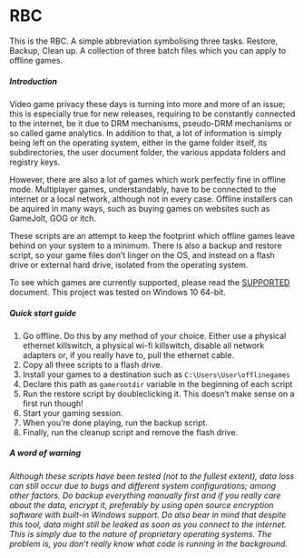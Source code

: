 RBC
===

This is the RBC. A simple abbreviation symbolising three tasks. Restore, Backup,
Clean up. A collection of three batch files which you can apply to offline
games.

##### Introduction

Video game privacy these days is turning into more and more of an issue; this is
especially true for new releases, requiring to be constantly connected to the
internet, be it due to DRM mechanisms, pseudo-DRM mechanisms or so called game
analytics. In addition to that, a lot of information is simply being left on the
operating system, either in the game folder itself, its subdirectories, the user
document folder, the various appdata folders and registry keys.

However, there are also a lot of games which work perfectly fine in offline
mode. Multiplayer games, understandably, have to be connected to the internet or
a local network, although not in every case. Offline installers can be aquired
in many ways, such as buying games on websites such as GameJolt, GOG or itch.

These scripts are an attempt to keep the footprint which offline games leave
behind on your system to a minimum. There is also a backup and restore script,
so your game files don’t linger on the OS, and instead on a flash drive or
external hard drive, isolated from the operating system.

To see which games are currently supported, please read the
[SUPPORTED](SUPPORTED.md) document. This project was tested on Windows 10
64-bit.

##### Quick start guide

1. Go offline. Do this by any method of your choice. Either use a physical
   ethernet killswitch, a physical wi-fi killswitch, disable all network
   adapters or, if you really have to, pull the ethernet cable.
2. Copy all three scripts to a flash drive.
3. Install your games to a destination such as `C:\Users\User\offlinegames`
4. Declare this path as `gamerootdir` variable in the beginning of each script
5. Run the restore script by doubleclicking it. This doesn’t make sense on a
   first run though!
6. Start your gaming session.
7. When you’re done playing, run the backup script.
8. Finally, run the cleanup script and remove the flash drive.

##### A word of warning

*Although these scripts have been tested (not to the fullest extent), data loss
can still occur due to bugs and different system configurations; among other
factors. Do backup everything manually first and if you really care about the
data, encrypt it, preferably by using open source encryption software with
built-in Windows support. Do also bear in mind that despite this tool, data
might still be leaked as soon as you connect to the internet. This is simply due
to the nature of proprietary operating systems. The problem is, you don’t really
know what code is running in the background.*
